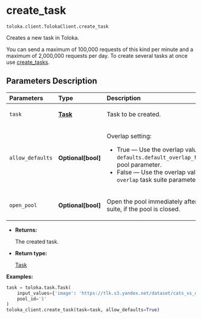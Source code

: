 # create_task
`toloka.client.TolokaClient.create_task`

Creates a new task in Toloka.


You can send a maximum of 100,000 requests of this kind per minute and a maximum of 2,000,000 requests per day.
To create several tasks at once use [create_tasks](./toloka.client.TolokaClient.create_tasks.md).

## Parameters Description

| Parameters | Type | Description |
| :----------| :----| :-----------|
`task`|**[Task](toloka.client.task.Task.md)**|<p>Task to be created.</p>
`allow_defaults`|**Optional\[bool\]**|<p>Overlap setting:<ul><li>True — Use the overlap value that is set in the `defaults.default_overlap_for_new_task_suites` pool parameter.</li><li>False — Use the overlap value that is set in the `overlap` task suite parameter.</li></ul></p>
`open_pool`|**Optional\[bool\]**|<p>Open the pool immediately after creating a task suite, if the pool is closed.</p>

* **Returns:**

  The created task.

* **Return type:**

  [Task](toloka.client.task.Task.md)

**Examples:**

```python
task = toloka.task.Task(
    input_values={'image': 'https://tlk.s3.yandex.net/dataset/cats_vs_dogs/dogs/048e5760fc5a46faa434922b2447a527.jpg'},
    pool_id='1'
)
toloka_client.create_task(task=task, allow_defaults=True)
```
